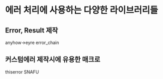# 에러 처리에 사용하는 다양한 라이브러리들

## Error, Result 제작

anyhow->eyre
error_chain

## 커스텀에러 제작시에 유용한 매크로

thiserror
SNAFU
